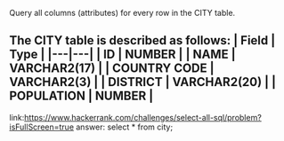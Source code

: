 Query all columns (attributes) for every row in the CITY table.

The CITY table is described as follows: 
|  Field | Type |
|---|---|
| ID  | NUMBER |
| NAME | VARCHAR2(17)   |
| COUNTRY CODE  | VARCHAR2(3)  |
| DISTRICT |  VARCHAR2(20) |
| POPULATION | NUMBER |
-------------
link:https://www.hackerrank.com/challenges/select-all-sql/problem?isFullScreen=true
answer:
select * from city;
